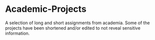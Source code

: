 # Academic-Projects
A selection of long and short assignments from academia. Some of the projects have been shortened and/or edited to not reveal sensitive information. 
